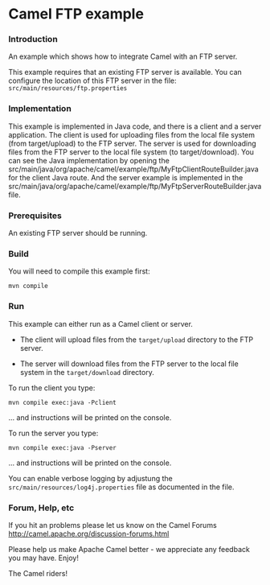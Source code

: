 # Camel FTP example

### Introduction

An example which shows how to integrate Camel with an FTP server.

This example requires that an existing FTP server is available.
You can configure the location of this FTP server in the file:
  `src/main/resources/ftp.properties`

### Implementation

This example is implemented in Java code, and there is a client and a server application.
The client is used for uploading files from the local file system (from target/upload) to the FTP server.
The server is used for downloading files from the FTP server to the local file system (to target/download).
You can see the Java implementation by opening the src/main/java/org/apache/camel/example/ftp/MyFtpClientRouteBuilder.java for the client Java route.
And the server example is implemented in the src/main/java/org/apache/camel/example/ftp/MyFtpServerRouteBuilder.java file.

### Prerequisites

An existing FTP server should be running.

### Build

You will need to compile this example first:

	mvn compile

### Run

This example can either run as a Camel client or server.

* The client will upload files from the `target/upload` directory
  to the FTP server.

* The server will download files from the FTP server to the local
  file system in the `target/download` directory.

To run the client you type:

	mvn compile exec:java -Pclient

... and instructions will be printed on the console.

To run the server you type:

	mvn compile exec:java -Pserver

... and instructions will be printed on the console.

You can enable verbose logging by adjustung the `src/main/resources/log4j.properties` file as documented in the file.

### Forum, Help, etc

If you hit an problems please let us know on the Camel Forums
	<http://camel.apache.org/discussion-forums.html>

Please help us make Apache Camel better - we appreciate any feedback you may
have.  Enjoy!


The Camel riders!
